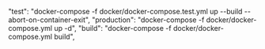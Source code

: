 
"test": "docker-compose -f docker/docker-compose.test.yml up --build --abort-on-container-exit",
"production": "docker-compose -f docker/docker-compose.yml up -d",
"build": "docker-compose -f docker/docker-compose.yml build",